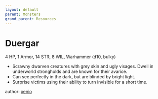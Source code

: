 ```yaml
---
layout: default
parent: Monsters
grand_parent: Resources
---
```


# Duergar

4 HP, 1 Armor, 14 STR, 8 WIL, Warhammer (d10, bulky)  

- Scrawny dwarven creatures with grey skin and ugly visages.   Dwell in underworld strongholds and are known for their avarice.  
- Can see perfectly in the dark, but are blinded by bright light.  
- Surprise victims using their ability to turn invisible for a short time.   

author: [xenio](https://xenioinabottle.blogspot.com)
